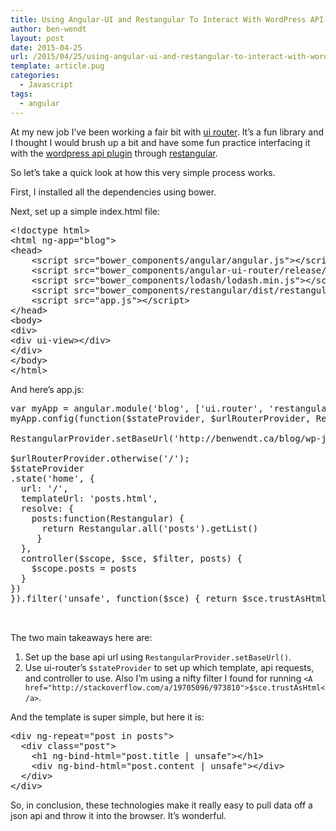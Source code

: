 ```yaml
---
title: Using Angular-UI and Restangular To Interact With WordPress API
author: ben-wendt
layout: post
date: 2015-04-25
url: /2015/04/25/using-angular-ui-and-restangular-to-interact-with-wordpress-api/
template: article.pug
categories:
  - Javascript
tags:
  - angular
---
```

At my new job I&#8217;ve been working a fair bit with [ui router][1]. It&#8217;s a fun library and I thought I would brush up a bit and have some fun practice interfacing it with the [wordpress api plugin][2] through [restangular][3].

<span class="more"></span>


So let&#8217;s take a quick look at how this very simple process works.

First, I installed all the dependencies using bower.

Next, set up a simple index.html file:

<pre class="brush: xml; title: ; notranslate" title="">&lt;!doctype html&gt;
&lt;html ng-app="blog"&gt;
&lt;head&gt;
    &lt;script src="bower_components/angular/angular.js"&gt;&lt;/script&gt;
    &lt;script src="bower_components/angular-ui-router/release/angular-ui-router.js"&gt;&lt;/script&gt;
    &lt;script src="bower_components/lodash/lodash.min.js"&gt;&lt;/script&gt;
    &lt;script src="bower_components/restangular/dist/restangular.js"&gt;&lt;/script&gt;
    &lt;script src="app.js"&gt;&lt;/script&gt;
&lt;/head&gt;
&lt;body&gt;
&lt;div&gt;
&lt;div ui-view&gt;&lt;/div&gt;
&lt;/div&gt;
&lt;/body&gt;
&lt;/html&gt;
</pre>

And here&#8217;s app.js:

<pre class="brush: jscript; title: ; notranslate" title="">var myApp = angular.module('blog', ['ui.router', 'restangular']);
myApp.config(function($stateProvider, $urlRouterProvider, RestangularProvider) {

RestangularProvider.setBaseUrl('http://benwendt.ca/blog/wp-json/')

$urlRouterProvider.otherwise('/');
$stateProvider
.state('home', {
  url: '/',
  templateUrl: 'posts.html',
  resolve: {
    posts:function(Restangular) {
      return Restangular.all('posts').getList()
     }
  },
  controller($scope, $sce, $filter, posts) {
    $scope.posts = posts
  }
})
}).filter('unsafe', function($sce) { return $sce.trustAsHtml })


</pre>

The two main takeaways here are:

  1. Set up the base api url using `RestangularProvider.setBaseUrl()`.
  2. Use ui-router&#8217;s `$stateProvider` to set up which template, api requests, and controller to use.
Also I&#8217;m using a nifty filter I found for running `<A href="http://stackoverflow.com/a/19705096/973810">$sce.trustAsHtml</a>`.

And the template is super simple, but here it is:

<pre class="brush: xml; title: ; notranslate" title="">&lt;div ng-repeat="post in posts"&gt;
  &lt;div class="post"&gt;
    &lt;h1 ng-bind-html="post.title | unsafe"&gt;&lt;/h1&gt;
    &lt;div ng-bind-html="post.content | unsafe"&gt;&lt;/div&gt;
  &lt;/div&gt;
&lt;/div&gt;
</pre>

So, in conclusion, these technologies make it really easy to pull data off a json api and throw it into the browser. It&#8217;s wonderful.

 [1]: https://github.com/angular-ui/ui-router
 [2]: https://wordpress.org/plugins/json-rest-api/
 [3]: https://github.com/mgonto/restangular
